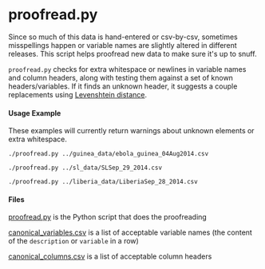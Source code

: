 # proofread.py

Since so much of this data is hand-entered or csv-by-csv, sometimes misspellings happen or variable names are slightly altered in different releases. This script helps proofread new data to make sure it's up to snuff.

`proofread.py` checks for extra whitespace or newlines in variable names and column headers, along with testing them against a set of known headers/variables. If it finds an unknown header, it suggests a couple replacements using [Levenshtein distance](http://en.wikipedia.org/wiki/Levenshtein_distance). 

#### Usage Example

These examples will currently return warnings about unknown elements or extra whitespace.

```
./proofread.py ../guinea_data/ebola_guinea_04Aug2014.csv
```

```
./proofread.py ../sl_data/SLSep_29_2014.csv 
```

```
./proofread.py ../liberia_data/LiberiaSep_28_2014.csv 
```

#### Files

[proofread.py](proofread.py) is the Python script that does the proofreading

[canonical_variables.csv](canonical_variables.csv) is a list of acceptable variable names (the content of the `description` or `variable` in a row)

[canonical_columns.csv](canonical_columns.csv) is a list of acceptable column headers